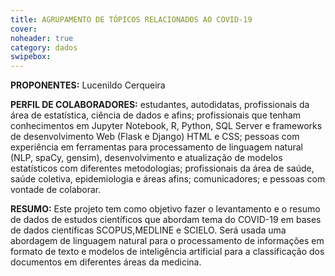 ```yaml
---
title: AGRUPAMENTO DE TÓPICOS RELACIONADOS AO COVID-19
cover: 
noheader: true
category: dados
swipebox: 
---
```

  
**PROPONENTES:**
Lucenildo Cerqueira
  
**PERFIL DE COLABORADORES:** estudantes, autodidatas, profissionais da área de estatística, ciência de dados e afins; profissionais que tenham conhecimentos em Jupyter Notebook, R, Python, SQL Server e  frameworks de desenvolvimento Web (Flask e Django)  HTML e CSS;  pessoas com experiência em ferramentas para processamento de linguagem natural (NLP, spaCy, gensim), desenvolvimento e atualização de modelos estatísticos com diferentes metodologias; profissionais da área de saúde, saúde coletiva, epidemiologia e áreas afins;  comunicadores; e pessoas com vontade de colaborar. 
  
**RESUMO:**
Este projeto tem como objetivo fazer o levantamento e o resumo de dados de estudos científicos que abordam tema do COVID-19 em bases de dados científicas SCOPUS,MEDLINE e SCIELO. Será usada uma abordagem de linguagem natural para o processamento de informações em formato de texto e modelos de inteligência artificial para a classificação dos documentos em diferentes áreas da medicina.